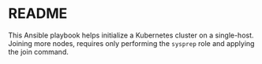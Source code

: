 # README
This Ansible playbook helps initialize a Kubernetes cluster on a single-host.  Joining more nodes, requires only performing the `sysprep` role and applying the join command.
